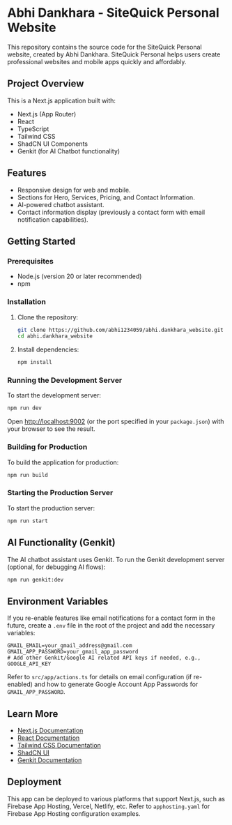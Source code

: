 # Abhi Dankhara - SiteQuick Personal Website

This repository contains the source code for the SiteQuick Personal website, created by Abhi Dankhara.
SiteQuick Personal helps users create professional websites and mobile apps quickly and affordably.

## Project Overview

This is a Next.js application built with:
- Next.js (App Router)
- React
- TypeScript
- Tailwind CSS
- ShadCN UI Components
- Genkit (for AI Chatbot functionality)

## Features
- Responsive design for web and mobile.
- Sections for Hero, Services, Pricing, and Contact Information.
- AI-powered chatbot assistant.
- Contact information display (previously a contact form with email notification capabilities).

## Getting Started

### Prerequisites
- Node.js (version 20 or later recommended)
- npm

### Installation
1. Clone the repository:
   ```bash
   git clone https://github.com/abhi1234059/abhi.dankhara_website.git
   cd abhi.dankhara_website
   ```
2. Install dependencies:
   ```bash
   npm install
   ```

### Running the Development Server
To start the development server:
```bash
npm run dev
```
Open [http://localhost:9002](http://localhost:9002) (or the port specified in your `package.json`) with your browser to see the result.

### Building for Production
To build the application for production:
```bash
npm run build
```

### Starting the Production Server
To start the production server:
```bash
npm run start
```

## AI Functionality (Genkit)
The AI chatbot assistant uses Genkit. To run the Genkit development server (optional, for debugging AI flows):
```bash
npm run genkit:dev
```

## Environment Variables
If you re-enable features like email notifications for a contact form in the future, create a `.env` file in the root of the project and add the necessary variables:
```env
GMAIL_EMAIL=your_gmail_address@gmail.com
GMAIL_APP_PASSWORD=your_gmail_app_password
# Add other Genkit/Google AI related API keys if needed, e.g., GOOGLE_API_KEY
```
Refer to `src/app/actions.ts` for details on email configuration (if re-enabled) and how to generate Google Account App Passwords for `GMAIL_APP_PASSWORD`.

## Learn More
- [Next.js Documentation](https://nextjs.org/docs)
- [React Documentation](https://reactjs.org/)
- [Tailwind CSS Documentation](https://tailwindcss.com/docs)
- [ShadCN UI](https://ui.shadcn.com/)
- [Genkit Documentation](https://firebase.google.com/docs/genkit)

## Deployment
This app can be deployed to various platforms that support Next.js, such as Firebase App Hosting, Vercel, Netlify, etc. Refer to `apphosting.yaml` for Firebase App Hosting configuration examples.
